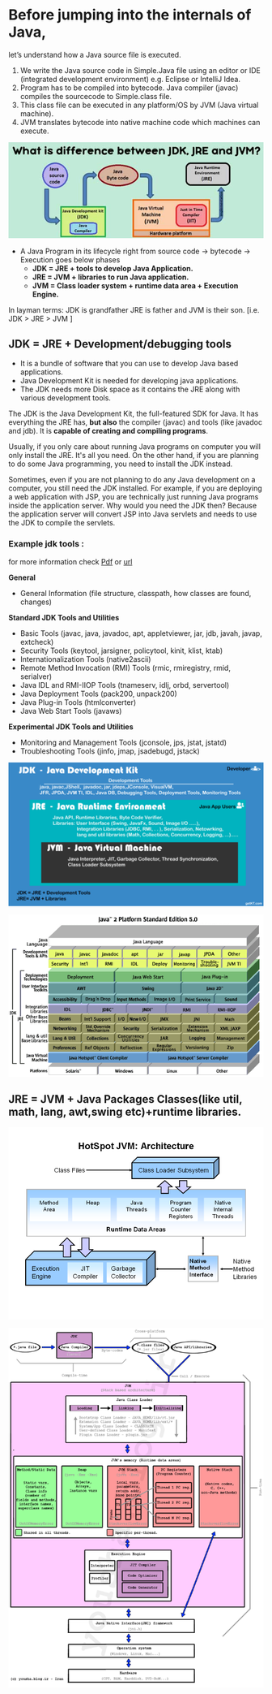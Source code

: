 





# **Before jumping into the internals of Java**, 
let’s understand how a Java source file is executed.

1.	We write the Java source code in Simple.Java file using an editor or IDE (integrated development environment) e.g. Eclipse or IntelliJ Idea.
2.	Program has to be compiled into bytecode. Java compiler (javac) compiles the sourcecode to Simple.class file.
3.	This class file can be executed in any platform/OS by JVM (Java virtual machine).
4.	JVM translates bytecode into native machine code which machines can execute.

![LifeCycle of Java Program](https://github.com/charankumarpalla/laughing-buddha/blob/development/Java/ResourcesFiles/Pictures/What-is-difference-between-JDK-JRE-and-JVM.jpg?raw=true)


* A Java Program in its lifecycle right from source code -> bytecode -> Execution goes below phases
    * **JDK = JRE + tools to develop Java Application.**
    * **JRE = JVM + libraries to run Java application.**
    * **JVM = Class loader system + runtime data area + Execution Engine.**

In layman terms: JDK is grandfather JRE is father and JVM is their son. [i.e. JDK > JRE > JVM ]

## **JDK** = JRE + Development/debugging tools

- It is a bundle of software that you can use to develop Java based applications.
- Java Development Kit is needed for developing java applications.
- The JDK needs more Disk space as it contains the JRE along with various development tools.


The JDK is the Java Development Kit, the full-featured SDK for Java. It has everything the JRE has, **but also** the compiler (javac) and tools (like javadoc and jdb). It is **capable of creating and compiling programs**.

Usually, if you only care about running Java programs on computer you will only install the JRE. It's all you need. On the other hand, if you are planning to do some Java programming, you need to install the JDK instead.

Sometimes, even if you are not planning to do any Java development on a computer, you still need the JDK installed. For example, if you are deploying a web application with JSP, you are technically just running Java programs inside the application server. Why would you need the JDK then? Because the application server will convert JSP into Java servlets and needs to use the JDK to compile the servlets.

### Example jdk tools : 
for more information check  [Pdf](https://github.com/charankumarpalla/laughing-buddha/blob/development/Java/ResourcesFiles/BasicJavaTopics/JDK%20Tools%20with%20Names.pdf)  or  [url](https://www.cs.mun.ca/java-api-1.5/tooldocs/index.html)

**General**
-	General Information (file structure, classpath, how classes are found, changes)  

**Standard JDK Tools and Utilities**
- Basic Tools (javac, java, javadoc, apt, appletviewer, jar, jdb, javah, javap, extcheck)  
-	Security Tools (keytool, jarsigner, policytool, kinit, klist, ktab)  
-	Internationalization Tools (native2ascii)
-	Remote Method Invocation (RMI) Tools (rmic, rmiregistry, rmid, serialver)
-	Java IDL and RMI-IIOP Tools (tnameserv, idlj, orbd, servertool)
-	Java Deployment Tools (pack200, unpack200)
-	Java Plug-in Tools (htmlconverter)
-	Java Web Start Tools (javaws)

**Experimental JDK Tools and Utilities**
-	Monitoring and Management Tools (jconsole, jps, jstat, jstatd)
-	Troubleshooting Tools (jinfo, jmap, jsadebugd, jstack)




![](https://github.com/charankumarpalla/laughing-buddha/blob/development/Java/ResourcesFiles/Pictures/JDK_JRE_JVM.jpg?raw=true)




![ ](https://github.com/charankumarpalla/laughing-buddha/blob/development/Java/ResourcesFiles/Pictures/j2se5.gif?raw=true)


## **JRE** = JVM + Java Packages Classes(like util, math, lang, awt,swing etc)+runtime libraries.
![](https://github.com/charankumarpalla/laughing-buddha/blob/development/Java/ResourcesFiles/Pictures/HotSpot%20JVM%20Architecture.png?raw=true)




![ ](https://github.com/charankumarpalla/laughing-buddha/blob/development/Java/ResourcesFiles/Pictures/java-execution-process.png?raw=true)
